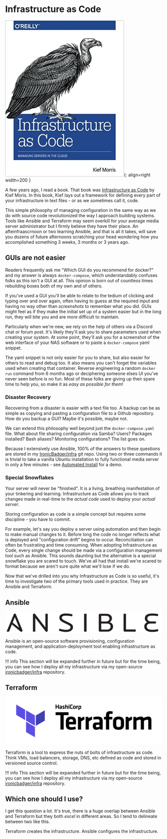 # Infrastructure as Code

![infraascodebook](../images/infraascodebook.jpg){: align=right width=200 }

A few years ago, I read a book. That book was [Infrastructure as Code](https://amzn.to/2WjBb5c) by Kief Moris. In this book, Kief lays out a framework for defining every part of your infrastructure in text files - or as we sometimes call it, code.

This simple philosophy of managing configuration in the same way as we do with source code revolutionized the way I approach building systems. Tools like Ansible and Terraform may seem overkill for your average media server administrator but I firmly believe they have their place. An afteinfraascrnoon or two learning Ansible, and that is all it takes, will save you dozens of future afternoons scratching your head wondering how you accomplished something 3 weeks, 3 months or 3 years ago.

## GUIs are not easier

Readers frequently ask me "Which GUI do you recommend for docker?" and my answer is always `docker-compose`, which understandably confuses folks as this isn't a GUI at all. This opinion is born out of countless times rebuilding boxes both of my own and of others. 

If you've used a GUI you'll be able to relate to the tedium of clicking and typing over and over again, often having to guess at the required input and having no way other than *screenshots* to remember what you did. GUIs might feel as if they make the initial set up of a system easier but in the long run, they will bite you and are more difficult to maintain.

Particularly when we're new, we rely on the help of others via a Discord chat or forum post. It's likely they'll ask you to share parameters used when creating your system. At some point, they'll ask you for a screenshot of the web interface of your NAS software or to paste a `docker-compose` yaml snippet. 

The yaml snippet is not only easier for you to share, but also easier for others to read and debug too. It also means you can't forget the variables used when creating that container. Reverse engineering a random `docker run` command from 6 months ago or deciphering someone elses UI you've never seen before is no fun. Most of these folks are giving up their spare time to help you, so make it as *easy as possible for them*!

### Disaster Recovery

Recovering from a disaster is easier with a text file too. A backup can be as simple as copying and pasting a configuration file to a Github repository. How do you backup a GUI? Maybe it's possible, maybe not. 

We can extend this philosophy well beyond just the `docker-compose.yaml` file. What about file sharing configuration via Samba? Users? Packages installed? Bash aliases? Monitoring configurations? The list goes on.

Because I extensively use Ansible, 100% of the answers to these questions are stored in my [IronicBadger/infra](https://github.com/ironicbadger/infra) git repo. Using two or three commands it is trivial to take a vanilla Ubuntu installation to fully functional media server in only a few minutes - see [Automated Install](../installation/automated_install.md) for a demo.

### Special Snowflakes

Your server will never be "finished". It is a living, breathing manifestation of your tinkering and learning. Infrastructure as Code allows you to track changes made in real-time to the *actual code* used to deploy your *actual server*. 

Storing configuration as code is a simple concept but requires some discipline - you have to commit. 

For example, let's say you deploy a server using automation and then begin to make manual changes to it. Before long the code no longer reflects what is deployed and "configuration drift" begins to occur. Reconciliation can often be frustrating and time consuming. When adopting Infrastructure as Code, every single change should be made via a configuration management tool such as Ansible. This sounds daunting but the alternative is a special snowflake you are scared to touch. We've all had that install we're scared to format because we aren't sure quite what we'll lose if we do.

Now that we've drilled into you why Infrastructure as Code is so useful, it's time to investigate two of the primary tools used in practice. They are Ansible and Terraform.

## Ansible

![ansible-logo](../images/ansible_logo_wide.png)

Ansible is an open-source software provisioning, configuration management, and application-deployment tool enabling infrastructure as code.

!!! info
    This section will be expanded further in future but for the time being, you can see how I deploy all my infrastructure via my open-source [ironicbadger/infra](https://github.com/ironicbadger/infra) repository.

## Terraform

![terraform-logo](../images/terraform_logo_wide.png)

Terraform is a tool to express the nuts of bolts of infrastructure as code. Think VMs, load balancers, storage, DNS, etc defined as code and stored in versioned source control.

!!! info
    This section will be expanded further in future but for the time being, you can see how I deploy all my infrastructure via my open-source [ironicbadger/infra](https://github.com/ironicbadger/infra) repository.

## Which one should I use?

I get this question a lot. It's true, there is a huge overlap between Ansible and Terraform but they both *excel* in different areas. So I tend to delineate between two like this.

Terraform creates the infrastructure. Ansible configures the infrastructure.